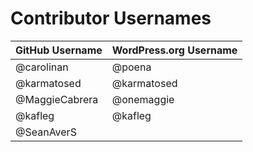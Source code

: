 # Contributor Usernames

| GitHub Username | WordPress.org Username |
| --------------- | --------------------- |
| @carolinan | @poena |
| @karmatosed | @karmatosed |
| @MaggieCabrera | @onemaggie |
| @kafleg | @kafleg |
| @SeanAverS | |
